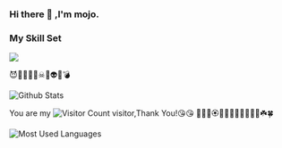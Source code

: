 ### Hi there 👋 ,I'm mojo.

### My Skill Set

![](https://img.shields.io/badge/Java-ED8B00?style=for-the-badge&logo=openjdk&logoColor=white)

😈👿👹👺💀☠👻👽👾💣

<!-- 概览数据 -->
![Github Stats](https://github-readme-stats.vercel.app/api?username=kisshotlirs&show_icons=true&theme=dark&count_private=true)

<!-- 主页访问量 -->
You are my ![Visitor Count](https://profile-counter.glitch.me/kisshotlirs/count.svg) visitor,Thank You!:kissing_heart::kissing_heart:
💐🌸💮🏵️🌹🥀🌺🌻🌼🌷🌱🌿☘️🍀
<!-- 常用语言占比统计 -->
![Most Used Languages](https://github-readme-stats.vercel.app/api/top-langs/?username=kisshotlirs&theme=dark&layout=compact)

<!-- github活动统计图 -->
<!-- ![](https://github-readme-activity-graph.cyclic.app/graph?username=kisshotlirs&theme=dracula) -->
